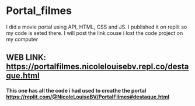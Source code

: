 # Portal_filmes
I did a movie portal using API, HTML, CSS and JS. I published it on replit so my code is seted there. I will post the link couse i lost the code project on my computer

## WEB LINK: https://portalfilmes.nicolelouisebv.repl.co/destaque.html
#### This one has all the code i had used to creathe the portal https://replit.com/@NicoleLouiseBV/PortalFilmes#destaque.html
